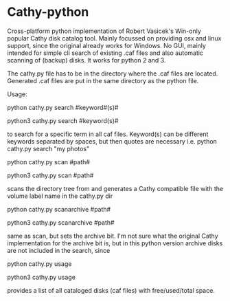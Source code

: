 # Cathy-python
Cross-platform python implementation of Robert Vasicek's Win-only popular Cathy disk catalog tool. Mainly focussed on providing osx and linux support, since the original already works for Windows. No GUI, mainly intended for simple cli search of existing .caf files and also automatic scanning of (backup) disks. It works for python 2 and 3.

The cathy.py file has to be in the directory where the .caf files are located. Generated .caf files are put in the same directory as the python file.

Usage:

python cathy.py search #keyword#(s)#
  
python3 cathy.py search #keyword(s)#
  
  to search for a specific term in all caf files. Keyword(s) can be different keywords separated by spaces, but then quotes are necessary
  i.e. python cathy.py search "my photos"
  
python cathy.py scan #path#
  
python3 cathy.py scan #path#
  
  scans the directory tree from <path> and generates a Cathy compatible file with the volume label name in the cathy.py dir
  
python cathy.py scanarchive #path#
  
python3 cathy.py scanarchive #path#
  
  same as scan, but sets the archive bit. I'm not sure what the original Cathy implementation for the archive bit is,
  but in this python version archive disks are not included in the search, since

python cathy.py usage

python3 cathy.py usage

  provides a list of all cataloged disks (caf files) with free/used/total space.
